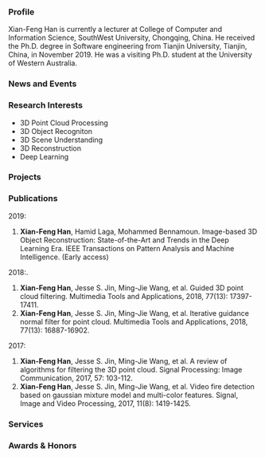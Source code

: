 ### Profile
Xian-Feng Han is currently a lecturer at College of Computer and Information Science, SouthWest University, Chongqing, China. He received the Ph.D. degree in Software engineering from Tianjin University, Tianjin, China, in November 2019. He was a visiting Ph.D. student at the University of Western Australia. 

### News and Events

### Research Interests
- 3D Point Cloud Processing
- 3D Object Recogniton
- 3D Scene Understanding
- 3D Reconstruction
- Deep Learning

### Projects

### Publications
2019:
1. **Xian-Feng Han**, Hamid Laga, Mohammed Bennamoun. Image-based 3D Object Reconstruction: State-of-the-Art and Trends in the Deep Learning Era. IEEE Transactions on Pattern Analysis and Machine Intelligence. (Early access) 

2018:.
1. **Xian-Feng Han**, Jesse S. Jin, Ming-Jie Wang, et al. Guided 3D point cloud filtering. Multimedia Tools and Applications, 2018, 77(13): 17397-17411.
2. **Xian-Feng Han**, Jesse S. Jin, Ming-Jie Wang, et al. Iterative guidance normal filter for point cloud. Multimedia Tools and Applications, 2018, 77(13): 16887-16902.

2017:
1.  **Xian-Feng Han**, Jesse S. Jin, Ming-Jie Wang, et al. A review of algorithms for filtering the 3D point cloud. Signal Processing: Image Communication, 2017, 57: 103-112.
2. **Xian-Feng Han**, Jesse S. Jin, Ming-Jie Wang, et al. Video fire detection based on gaussian mixture model and multi-color features. Signal, Image and Video Processing, 2017, 11(8): 1419-1425.

### Services

### Awards & Honors
